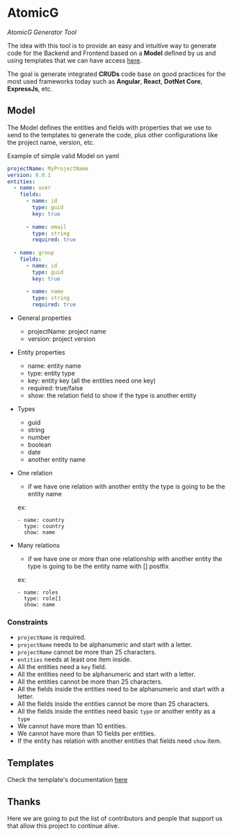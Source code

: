 # AtomicG
*AtomicG Generator Tool*

The idea with this tool is to provide an easy and intuitive way to generate code for the Backend and Frontend based on a **Model** defined by us and using templates that we can have access [here](https://github.com/gorums/AtomicG-Templates/tree/master/templates). 

The goal is generate integrated **CRUDs** code base on good practices for the most used frameworks today such as **Angular**, **React**, **DotNet Core**, **ExpressJs**, etc.

## Model

The Model defines the entities and fields with properties that we use to send to the templates to generate the code, plus other configurations like the project name, version, etc.

Example of simple valid Model on yaml

```yaml
projectName: MyProjectName
version: 0.0.1
entities:
  - name: user
    fields:
      - name: id
        type: guid
        key: true
        
      - name: email
        type: string
        required: true
        
  - name: group 
    fields:
      - name: id
        type: guid
        key: true
        
      - name: name
        type: string
        required: true
```

- General properties
  - projectName: project name 
  - version: project version 
  
- Entity properties 
  - name: entity name
  - type: entity type
  - key: entity key (all the entities need one key)
  - required: true/false
  - show: the relation field to show if the type is another entity
  
- Types
  - guid
  - string
  - number
  - boolean
  - date
  - another entity name

- One relation
  - if we have one relation with another entity the type is going to be the entity name
  
  ex: 
  ```
  - name: country
    type: country
    show: name
  ```
- Many relations
  - if we have one or more than one relationship with another entity the type is going to be the entity name with [] postfix
  
  ex: 
  ```
  - name: roles
    type: role[]
    show: name
  ```
### Constraints

 - `projectName` is required.
 - `projectName` needs to be alphanumeric and start with a letter.
 - `projectName` cannot be more than 25 characters.
 - `entities` needs at least one item inside.
 - All the entities need a `key` field.
 - All the entities need to be alphanumeric and start with a letter.
 - All the entities cannot be more than 25 characters. 
 - All the fields inside the entities need to be alphanumeric and start with a letter.
 - All the fields inside the entities cannot be more than 25 characters.
 - All the fields inside the entities need basic `type` or another entity as a `type` 
 - We cannot have more than 10 entities.
 - We cannot have more than 10 fields per entities.
 - If the entity has relation with another entities that fields need `show` item.
 
## Templates

Check the template's documentation [here](https://github.com/gorums/AtomicG-Templates/tree/master/templates)

## Thanks

Here we are going to put the list of contributors and people that support us that allow this project to continue alive.
